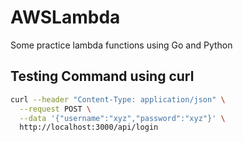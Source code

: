 # AWSLambda

Some practice lambda functions using Go and Python

## Testing Command using curl

``` sh
curl --header "Content-Type: application/json" \
  --request POST \
  --data '{"username":"xyz","password":"xyz"}' \
  http://localhost:3000/api/login
```
